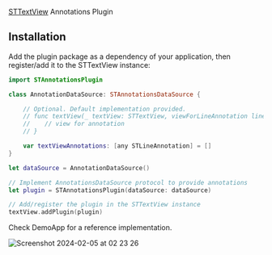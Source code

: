[STTextView](https://github.com/krzyzanowskim/STTextView) Annotations Plugin

## Installation

Add the plugin package as a dependency of your application, then register/add it to the STTextView instance:

```swift
import STAnnotationsPlugin

class AnnotationDataSource: STAnnotationsDataSource {

    // Optional. Default implementation provided.
    // func textView(_ textView: STTextView, viewForLineAnnotation lineAnnotation: any STLineAnnotation, textLineFragment: NSTextLineFragment, proposedViewFrame: CGRect) -> NSView? {
    //    // view for annotation
    // }

    var textViewAnnotations: [any STLineAnnotation] = []
}

let dataSource = AnnotationDataSource()

// Implement AnnotationsDataSource protocol to provide annotations
let plugin = STAnnotationsPlugin(dataSource: dataSource)

// Add/register the plugin in the STTextView instance
textView.addPlugin(plugin)
```

Check DemoApp for a reference implementation.

![Screenshot 2024-02-05 at 02 23 26](https://github.com/krzyzanowskim/STTextView-Plugin-Annotations/assets/758033/9f77d1ea-097d-4325-b8ab-dac1da9a8ad1)
